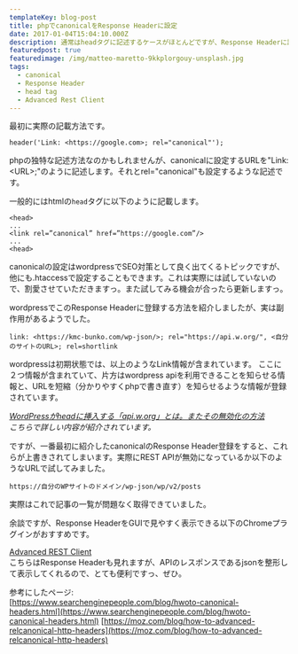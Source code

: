 ```yaml
---
templateKey: blog-post
title: phpでcanonicalをResponse Headerに設定
date: 2017-01-04T15:04:10.000Z
description: 通常はheadタグに記述するケースがほとんどですが、Response Headerに記載するようにしました。
featuredpost: true
featuredimage: /img/matteo-maretto-9kkplorgouy-unsplash.jpg
tags:
  - canonical
  - Response Header
  - head tag
  - Advanced Rest Client
---
```

最初に実際の記載方法です。
```
header('Link: <https://google.com>; rel="canonical"');
```
phpの独特な記述方法なのかもしれませんが、canonicalに設定するURLを"Link: \<URL>;"のように記述します。それとrel="canonical"も設定するような記述です。

一般的にはhtmlの`head`タグに以下のように記載します。
```
<head>
...
<link rel=”canonical” href=”https://google.com”/>
...
<head>
```
canonicalの設定はwordpressでSEO対策として良く出てくるトピックですが、他にも.htaccessで設定することもできます。これは実際には試していないので、割愛させていただきますっ。また試してみる機会が合ったら更新しますっ。


wordpressでこのResponse Headerに登録する方法を紹介しましたが、実は副作用があるようでした。
```
link: <https://kmc-bunko.com/wp-json/>; rel="https://api.w.org/", <自分のサイトのURL>; rel=shortlink
```
wordpressは初期状態では、以上のようなLink情報が含まれています。
ここに２つ情報が含まれていて、片方はwordpress apiを利用できることを知らせる情報と、URLを短縮（分かりやすくphpで書き直す）を知らせるような情報が登録されています。

_[WordPressがheadに挿入する「api.w.org」とは。またその無効化の方法](https://hacknote.jp/archives/36229/)  
こちらで詳しい内容が紹介されています。_

ですが、一番最初に紹介したcanonicalのResponse Header登録をすると、これらが上書きされてしまいます。実際にREST APIが無効になっているか以下のようなURLで試してみました。
```
https://自分のWPサイトのドメイン/wp-json/wp/v2/posts
```
実際はこれで記事の一覧が問題なく取得できていました。

余談ですが、Response HeaderをGUIで見やすく表示できる以下のChromeプラグインがおすすめです。

[Advanced REST Client](https://chrome.google.com/webstore/detail/advanced-rest-client/hgmloofddffdnphfgcellkdfbfbjeloo)  
こちらはResponse Headerも見れますが、APIのレスポンスであるjsonを整形して表示してくれるので、とても便利ですっ、ぜひ。

参考にしたページ:  
[https://www.searchenginepeople.com/blog/hwoto-canonical-headers.html](https://www.searchenginepeople.com/blog/hwoto-canonical-headers.html)
[https://moz.com/blog/how-to-advanced-relcanonical-http-headers](https://moz.com/blog/how-to-advanced-relcanonical-http-headers)
